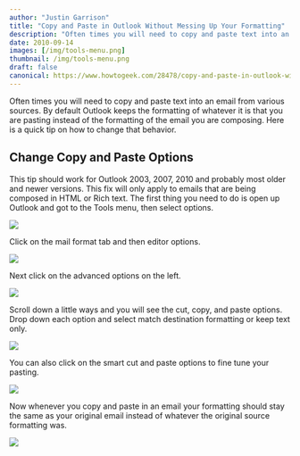 ```yaml
---
author: "Justin Garrison"
title: "Copy and Paste in Outlook Without Messing Up Your Formatting"
description: "Often times you will need to copy and paste text into an email from"
date: 2010-09-14
images: [/img/tools-menu.png]
thumbnail: /img/tools-menu.png
draft: false
canonical: https://www.howtogeek.com/28478/copy-and-paste-in-outlook-without-messing-up-your-formatting/
---
```


Often times you will need to copy and paste text into an email from various sources. By default Outlook keeps the formatting of whatever it is that you are pasting instead of the formatting of the email you are composing. Here is a quick tip on how to change that behavior.

## Change Copy and Paste Options

This tip should work for Outlook 2003, 2007, 2010 and probably most older and newer versions. This fix will only apply to emails that are being composed in HTML or Rich text. The first thing you need to do is open up Outlook and got to the Tools menu, then select options.

![](/img/tools-menu.png)

Click on the mail format tab and then editor options.

![](/img/options-window.png)

Next click on the advanced options on the left.

![](/img/options-advanced.png)

Scroll down a little ways and you will see the cut, copy, and paste options. Drop down each option and select match destination formatting or keep text only.

![](/img/copy-paste-options.png)

You can also click on the smart cut and paste options to fine tune your pasting.

![](/img/smart-cut-paste.png)

Now whenever you copy and paste in an email your formatting should stay the same as your original email instead of whatever the original source formatting was.

![](/img/copy-past-eg2.png)
